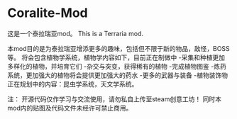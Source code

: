 # Coralite-Mod
这是一个泰拉瑞亚mod。
This is a Terraria mod.

本mod目的是为泰拉瑞亚增添更多的趣味，包括但不限于新的物品，敌怪，BOSS等。
	将会包含植物学系统，植物学内容如下，目前正在制做中
		-采集和种植更加多样化的植物，并培育它们
		-杂交与突变，获得稀有的植物
		-完成植物图鉴
		-炼药系统，更加强大的植物将会提供更加强大的药水
		-更多的武器与装备
		-植物装饰物
正在规划中的内容：昆虫学系统，天文学系统。

注：
开源代码仅作学习与交流使用，请勿私自上传至steam创意工坊！
同时本mod内的贴图及代码文件未经许可禁止商用。
